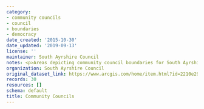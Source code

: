 ```yaml
---
category:
- community councils
- council
- boundaries
- democracy
date_created: '2015-10-30'
date_updated: '2019-09-13'
license: ''
maintainer: South Ayrshire Council
notes: <p>Areas depicting community council boundaries for South Ayrshire</p>
organization: South Ayrshire Council
original_dataset_link: https://www.arcgis.com/home/item.html?id=2210e29ba21043acacaddf98daecdaf9
records: 30
resources: []
schema: default
title: Community Councils
---
```

